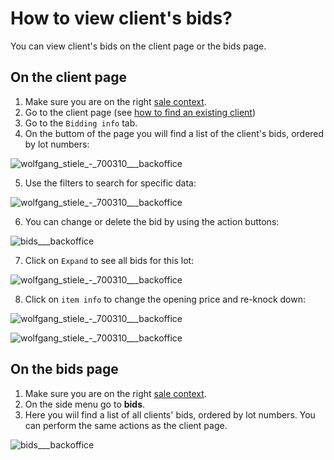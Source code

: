 # How to view client's bids?

You can view client's bids on the client page or the bids page.

## On the client page
1. Make sure you are on the right [sale context](../sale/sale-context.md).
2. Go to the client page (see [how to find an existing client](how-to-find-an-existing-client.md))
3. Go to the `Bidding info` tab.
4. On the buttom of the page you will find a list of the client's bids, ordered by lot numbers:

![wolfgang_stiele_-_700310___backoffice](https://user-images.githubusercontent.com/20393485/46785875-c95ed500-cd3b-11e8-9865-54a0ad549407.jpg)

5. Use the filters to search for specific data:

![wolfgang_stiele_-_700310___backoffice](https://user-images.githubusercontent.com/20393485/46784913-a4b52e00-cd38-11e8-9ece-f59eb300aa64.jpg)

6. You can change or delete the bid by using the action buttons:

![bids___backoffice](https://user-images.githubusercontent.com/20393485/46785007-0c6b7900-cd39-11e8-92d4-baae129fc336.jpg)

7. Click on `Expand` to see all bids for this lot:

![wolfgang_stiele_-_700310___backoffice](https://user-images.githubusercontent.com/20393485/46785337-1f327d80-cd3a-11e8-923d-6c5bf65b6ba6.jpg)

8. Click on `item info` to change the opening price and re-knock down:

![wolfgang_stiele_-_700310___backoffice](https://user-images.githubusercontent.com/20393485/46785724-59504f00-cd3b-11e8-8fa7-158516578cdf.jpg)

![wolfgang_stiele_-_700310___backoffice](https://user-images.githubusercontent.com/20393485/46785816-9caabd80-cd3b-11e8-8bbd-c84849832d2a.jpg)


## On the bids page

1. Make sure you are on the right [sale context](../sale/sale-context.md).
2. On the side menu go to **bids**.
3. Here you wiil find a list of all clients' bids, ordered by lot numbers. You can perform the same actions as the client page.


![bids___backoffice](https://user-images.githubusercontent.com/20393485/46786347-40489d80-cd3d-11e8-8571-bf3ec5c86ccf.jpg)
